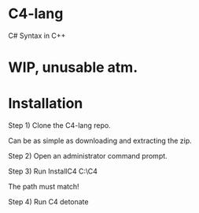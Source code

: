 # C4-lang
 C# Syntax in C++
 
# WIP, unusable atm.

# Installation
Step 1) Clone the C4-lang repo. 

Can be as simple as downloading and extracting the zip.

Step 2) Open an administrator command prompt.

Step 3) Run InstallC4 C:\C4

The path must match!

Step 4) Run C4 detonate

